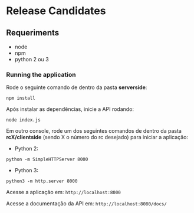 # Release Candidates

## Requeriments

* node
* npm
* python 2 ou 3

### Running the application

Rode o seguinte comando de dentro da pasta **serverside**:

```console
npm install
```

Após instalar as dependências, inicie a API rodando: 

```console
node index.js
```

Em outro console, rode um dos seguintes comandos de dentro da pasta **rcX/clientside** (sendo X o número do rc desejado) para iniciar a aplicação:

* Python 2:
```console
python -m SimpleHTTPServer 8000
```

* Python 3:
```console
python3 -m http.server 8000
```

Acesse a aplicação em: ``http://localhost:8000``

Acesse a documentação da API em: ``http://localhost:8080/docs/``
